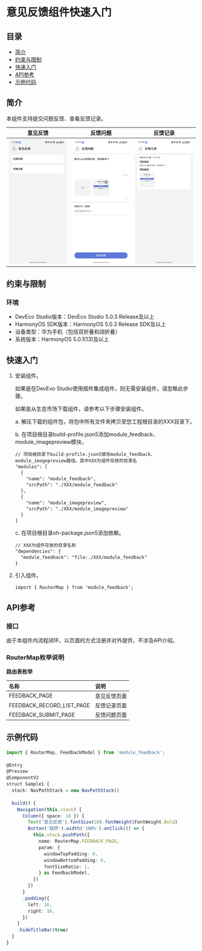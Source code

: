 # 意见反馈组件快速入门

## 目录

- [简介](#简介)
- [约束与限制](#约束与限制)
- [快速入门](#快速入门)
- [API参考](#API参考)
- [示例代码](#示例代码)

## 简介

本组件支持提交问题反馈、查看反馈记录。

| 意见反馈                                           | 反馈问题                                             | 反馈记录                                             |
|------------------------------------------------|--------------------------------------------------|--------------------------------------------------|
| <img src="./screenshots/menu.jpg" width="300"> | <img src="./screenshots/submit.jpg" width="300"> | <img src="./screenshots/record.jpg" width="300"> |

## 约束与限制

### 环境

- DevEco Studio版本：DevEco Studio 5.0.3 Release及以上
- HarmonyOS SDK版本：HarmonyOS 5.0.3 Release SDK及以上
- 设备类型：华为手机（包括双折叠和阔折叠）
- 系统版本：HarmonyOS 5.0.1(13)及以上

## 快速入门

1. 安装组件。

   如果是在DevEvo Studio使用插件集成组件，则无需安装组件，请忽略此步骤。

   如果是从生态市场下载组件，请参考以下步骤安装组件。

   a. 解压下载的组件包，将包中所有文件夹拷贝至您工程根目录的XXX目录下。

   b. 在项目根目录build-profile.json5添加module_feedback、module_imagepreview模块。

   ```
   // 项目根目录下build-profile.json5填写module_feedback、module_imagepreview路径。其中XXX为组件存放的目录名
   "modules": [
     {
       "name": "module_feedback",
       "srcPath": "./XXX/module_feedback"
     },
     {
       "name": "module_imagepreview",
       "srcPath": "./XXX/module_imagepreview"
     }
   ]
   ```

   c. 在项目根目录oh-package.json5添加依赖。
   ```
   // XXX为组件存放的目录名称
   "dependencies": {
     "module_feedback": "file:./XXX/module_feedback"
   }
   ```

2. 引入组件。

    ```
    import { RouterMap } from 'module_feedback';
    ```

## API参考

### 接口

由于本组件内流程闭环，以页面的方式注册并对外提供，不涉及API介绍。

### RouterMap枚举说明

**路由表枚举**

| 名称                        | 说明     |
|:--------------------------|:-------|
| FEEDBACK_PAGE             | 意见反馈页面 |
| FEEDBACK_RECORD_LIST_PAGE | 反馈记录页面 |
| FEEDBACK_SUBMIT_PAGE      | 反馈问题页面 |

## 示例代码

```ts
import { RouterMap, FeedbackModel } from 'module_feedback';

@Entry
@Preview
@ComponentV2
struct Sample1 {
  stack: NavPathStack = new NavPathStack()

  build() {
    Navigation(this.stack) {
      Column({ space: 10 }) {
        Text('意见反馈').fontSize(20).fontWeight(FontWeight.Bold)
        Button('跳转').width('100%').onClick(() => {
          this.stack.pushPath({
            name: RouterMap.FEEDBACK_PAGE,
            param: {
              windowTopPadding: 0,
              windowBottomPadding: 0,
              fontSizeRatio: 1,
            } as FeedbackModel,
          })
        })
      }
      .padding({
        left: 16,
        right: 16,
      })
    }
    .hideTitleBar(true)
  }
}
```
